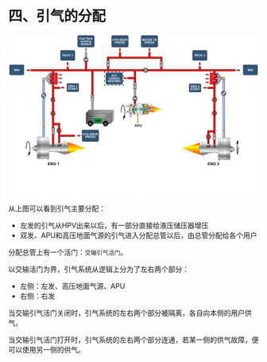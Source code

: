 # 四、引气的分配

![分配示意图](./imgs/dist-all.png)
从上图可以看到引气主要分配：

- 左发的引气从HPV出来以后，有一部分直接给液压储压器增压
- 双发、APU和高压地面气源的引气进入分配总管以后，由总管分配给各个用户

分配总管上有一个活门：`交输引气活门`。

以交输活门为界，引气系统从逻辑上分为了左右两个部分：

- 左侧：左发、高压地面气源、APU
- 右侧：右发

当交输引气活门关闭时，引气系统的左右两个部分被隔离，各自向本侧的用户供气。

当交输引气活门打开时，引气系统的左右两个部分连通，若某一侧的供气故障，便可以使用另一侧的供气。